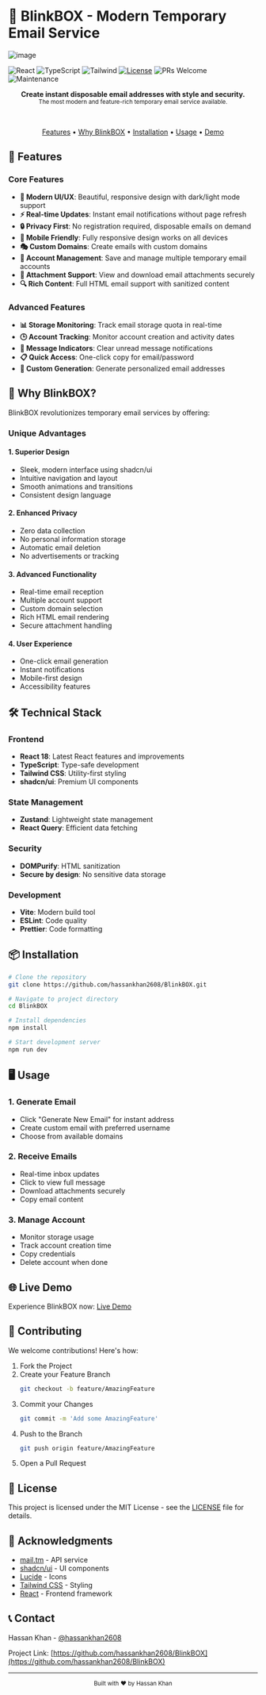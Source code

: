 # 📧 BlinkBOX - Modern Temporary Email Service

![image](https://github.com/user-attachments/assets/00167b91-72cc-4cd6-a68b-5d0f69976274)

  ![React](https://img.shields.io/badge/React-18-blue?logo=react)
  ![TypeScript](https://img.shields.io/badge/TypeScript-5.0-blue?logo=typescript)
  ![Tailwind](https://img.shields.io/badge/Tailwind-3.0-blue?logo=tailwind-css)
  [![License](https://img.shields.io/badge/license-MIT-green.svg)](LICENSE)
  ![PRs Welcome](https://img.shields.io/badge/PRs-welcome-brightgreen.svg)
  ![Maintenance](https://img.shields.io/maintenance/yes/2024)
</div>

<p align="center">
  <b>Create instant disposable email addresses with style and security.</b><br>
  <sub>The most modern and feature-rich temporary email service available.</sub>
</p>

<br>

<p align="center">
  <a href="#-features">Features</a> •
  <a href="#-why-blinkbox">Why BlinkBOX</a> •
  <a href="#%EF%B8%8F-installation">Installation</a> •
  <a href="#-usage">Usage</a> •
  <a href="#-live-demo">Demo</a>
</p>

## 🌟 Features

### Core Features
- **🎨 Modern UI/UX**: Beautiful, responsive design with dark/light mode support
- **⚡ Real-time Updates**: Instant email notifications without page refresh
- **🔒 Privacy First**: No registration required, disposable emails on demand
- **📱 Mobile Friendly**: Fully responsive design works on all devices
- **🎭 Custom Domains**: Create emails with custom domains
- **🔄 Account Management**: Save and manage multiple temporary email accounts
- **📎 Attachment Support**: View and download email attachments securely
- **🔍 Rich Content**: Full HTML email support with sanitized content

### Advanced Features
- **📊 Storage Monitoring**: Track email storage quota in real-time
- **🕒 Account Tracking**: Monitor account creation and activity dates
- **🔔 Message Indicators**: Clear unread message notifications
- **📋 Quick Access**: One-click copy for email/password
- **🎲 Custom Generation**: Generate personalized email addresses

## 🚀 Why BlinkBOX?

BlinkBOX revolutionizes temporary email services by offering:

### Unique Advantages

#### 1. Superior Design
- Sleek, modern interface using shadcn/ui
- Intuitive navigation and layout
- Smooth animations and transitions
- Consistent design language

#### 2. Enhanced Privacy
- Zero data collection
- No personal information storage
- Automatic email deletion
- No advertisements or tracking

#### 3. Advanced Functionality
- Real-time email reception
- Multiple account support
- Custom domain selection
- Rich HTML email rendering
- Secure attachment handling

#### 4. User Experience
- One-click email generation
- Instant notifications
- Mobile-first design
- Accessibility features

## 🛠️ Technical Stack

### Frontend
- **React 18**: Latest React features and improvements
- **TypeScript**: Type-safe development
- **Tailwind CSS**: Utility-first styling
- **shadcn/ui**: Premium UI components

### State Management
- **Zustand**: Lightweight state management
- **React Query**: Efficient data fetching

### Security
- **DOMPurify**: HTML sanitization
- **Secure by design**: No sensitive data storage

### Development
- **Vite**: Modern build tool
- **ESLint**: Code quality
- **Prettier**: Code formatting

## 📦 Installation

```bash
# Clone the repository
git clone https://github.com/hassankhan2608/BlinkBOX.git

# Navigate to project directory
cd BlinkBOX

# Install dependencies
npm install

# Start development server
npm run dev
```

## 🖥️ Usage

### 1. Generate Email
- Click "Generate New Email" for instant address
- Create custom email with preferred username
- Choose from available domains

### 2. Receive Emails
- Real-time inbox updates
- Click to view full message
- Download attachments securely
- Copy email content

### 3. Manage Account
- Monitor storage usage
- Track account creation time
- Copy credentials
- Delete account when done

## 🌐 Live Demo

Experience BlinkBOX now: [Live Demo](https://blinkbox.vercel.app)

## 🤝 Contributing

We welcome contributions! Here's how:

1. Fork the Project
2. Create your Feature Branch
   ```bash
   git checkout -b feature/AmazingFeature
   ```
3. Commit your Changes
   ```bash
   git commit -m 'Add some AmazingFeature'
   ```
4. Push to the Branch
   ```bash
   git push origin feature/AmazingFeature
   ```
5. Open a Pull Request

## 📝 License

This project is licensed under the MIT License - see the [LICENSE](LICENSE) file for details.

## 🙏 Acknowledgments

- [mail.tm](https://mail.tm) - API service
- [shadcn/ui](https://ui.shadcn.com) - UI components
- [Lucide](https://lucide.dev) - Icons
- [Tailwind CSS](https://tailwindcss.com) - Styling
- [React](https://reactjs.org) - Frontend framework

## 📞 Contact

Hassan Khan - [@hassankhan2608](https://github.com/hassankhan2608)

Project Link: [https://github.com/hassankhan2608/BlinkBOX](https://github.com/hassankhan2608/BlinkBOX)

---

<div align="center">
  <sub>Built with ❤️ by Hassan Khan</sub>
</div>
